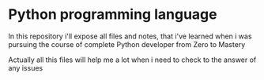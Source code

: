 # Python programming language
In this repository i'll expose all files and notes, that i've learned when i was pursuing the course of complete Python developer from Zero to Mastery

Actually all this files will help me a lot when i need to check to the answer of any issues  
